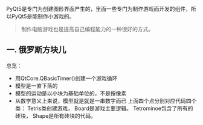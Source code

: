 PyQt5是专门为创建图形界面产生的，里面一些专门为制作游戏而开发的组件，所以PyQt5是能制作小游戏的。

> 制作电脑游戏也是提高自己编程能力的一种很好的方式。


## 一. 俄罗斯方块儿

总览：
- 用QtCore.QBasicTimer()创建一个游戏循环
- 模型是一直下落的
- 模型的运动是以小块为基础单位的，不是按像素
- 从数学意义上来说，模型就是就是一串数字而已
上面四个点分别对应代码四个类：
Tetris类创建游戏，
Board是游戏主要逻辑。
Tetrominoe包含了所有的砖块，
Shape是所有砖块的代码。